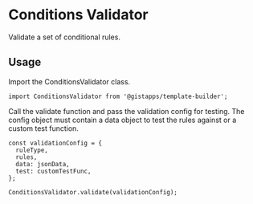 # Conditions Validator

Validate a set of conditional rules.

## Usage

Import the ConditionsValidator class.

````
import ConditionsValidator from '@gistapps/template-builder';
````

Call the validate function and pass the validation config for testing.
The config object must contain a data object to test the rules against or a custom test function.

````
const validationConfig = {
  ruleType,
  rules,
  data: jsonData,
  test: customTestFunc,
};

ConditionsValidator.validate(validationConfig);
````

